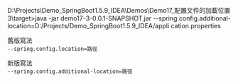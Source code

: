 D:\Projects\Demo_SpringBoot1.5.9_IDEA\Demos\Demo17_配置文件的加載位置3\target>java -jar demo17-3-0.0.1-SNAPSHOT.jar --spring.config.additional-location=D:/Projects/Demo_SpringBoot1.5.9_IDEA/appli
cation.properties

舊版寫法  
`--spring.config.location=路徑`  

新版寫法  
`--spring.config.additional-location=路徑`



